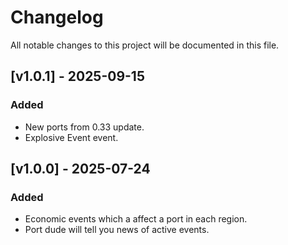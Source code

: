 # Changelog

All notable changes to this project will be documented in this file.

## [v1.0.1] - 2025-09-15

### Added
- New ports from 0.33 update.
- Explosive Event event.

## [v1.0.0] - 2025-07-24

### Added
- Economic events which a affect a port in each region.
- Port dude will tell you news of active events.
